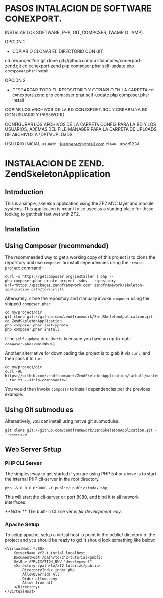 PASOS INTALACION DE SOFTWARE CONEXPORT.
==========================================

INSTALAR LOS SOFTWARE, PHP, GIT, COMPOSER, (WAMP O LAMP).

OPCION 1
-   COPIAR O CLONAR EL DIRECTORIO CON GIT

cd my/project/dir
    git clone git://github.com/cristiannores/conexport-zend.git
    cd conexport-zend
    php composer.phar self-update
    php composer.phar install

OPCION 2
-   DESCARGAR TODO EL REPOSITORIO Y COPIARLO EN LA CARPETA
cd conexport-zend
    php composer.phar self-update
    php composer.phar install

COPIAR LOS ARCHIVOS DE LA BD CONEXPORT.SQL Y CREAR UNA BD CON USUARIO Y PASSWORD

CONFIGURAR LOS ARCHIVOS DE LA CARPETA CONFIG PARA LA BD Y LOS USUARIOS, ADEMAS DEL FILE-MANAGER PARA LA CARPETA DE UPLOADS DE ARCHIVOS A \DATA\UPLOADS 

USUARIO INICIAL
usuario : juanperez@gmail.com
clave   : abcd1234






INSTALACION DE ZEND.
ZendSkeletonApplication
=======================

Introduction
------------
This is a simple, skeleton application using the ZF2 MVC layer and module
systems. This application is meant to be used as a starting place for those
looking to get their feet wet with ZF2.

Installation
------------

Using Composer (recommended)
----------------------------
The recommended way to get a working copy of this project is to clone the repository
and use `composer` to install dependencies using the `create-project` command:

    curl -s https://getcomposer.org/installer | php --
    php composer.phar create-project -sdev --repository-url="https://packages.zendframework.com" zendframework/skeleton-application path/to/install

Alternately, clone the repository and manually invoke `composer` using the shipped
`composer.phar`:

    cd my/project/dir
    git clone git://github.com/zendframework/ZendSkeletonApplication.git
    cd ZendSkeletonApplication
    php composer.phar self-update
    php composer.phar install

(The `self-update` directive is to ensure you have an up-to-date `composer.phar`
available.)

Another alternative for downloading the project is to grab it via `curl`, and
then pass it to `tar`:

    cd my/project/dir
    curl -#L https://github.com/zendframework/ZendSkeletonApplication/tarball/master | tar xz --strip-components=1

You would then invoke `composer` to install dependencies per the previous
example.

Using Git submodules
--------------------
Alternatively, you can install using native git submodules:

    git clone git://github.com/zendframework/ZendSkeletonApplication.git --recursive

Web Server Setup
----------------

### PHP CLI Server

The simplest way to get started if you are using PHP 5.4 or above is to start the internal PHP cli-server in the root directory:

    php -S 0.0.0.0:8080 -t public/ public/index.php

This will start the cli-server on port 8080, and bind it to all network
interfaces.

**Note: ** The built-in CLI server is *for development only*.

### Apache Setup

To setup apache, setup a virtual host to point to the public/ directory of the
project and you should be ready to go! It should look something like below:

    <VirtualHost *:80>
        ServerName zf2-tutorial.localhost
        DocumentRoot /path/to/zf2-tutorial/public
        SetEnv APPLICATION_ENV "development"
        <Directory /path/to/zf2-tutorial/public>
            DirectoryIndex index.php
            AllowOverride All
            Order allow,deny
            Allow from all
        </Directory>
    </VirtualHost>
